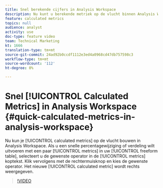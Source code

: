 ```yaml
---
title: Snel berekende cijfers in Analysis Workspace
description: Nu kunt u berekende metriek op de vlucht binnen Analysis Workspace bouwen.  Als u een snelle percentagewijziging of verdeling wilt uitvoeren met een paar metriek in uw vrije-vormlijst, selecteert u alleen de metriek in de koptekst, klikt u met de rechtermuisknop en kiest u de gewenste operator.  De nieuwe berekende metrisch zal op het recht verschijnen.
feature: calculated metrics
topics: null
audience: analyst
activity: use
doc-type: feature video
team: Technical Marketing
kt: 1666
translation-type: tm+mt
source-git-commit: 24ad92b0ccdf1112e3ed4a0968cd47db757598c3
workflow-type: tm+mt
source-wordcount: '112'
ht-degree: 0%

---
```



# Snel [!UICONTROL Calculated Metrics] in Analysis Workspace {#quick-calculated-metrics-in-analysis-workspace}

Nu kun je [!UICONTROL calculated metrics] op de vlucht bouwen in Analysis Workspace.  Als u een snelle percentagewijziging of verdeling wilt uitvoeren met een paar [!UICONTROL metrics] in uw [!UICONTROL freeform table], selecteert u de gewenste operator in de [!UICONTROL metrics] koptekst. Klik vervolgens met de rechtermuisknop en kies de gewenste operator.  Het nieuwe [!UICONTROL calculated metric] wordt rechts weergegeven.

>[!VIDEO](https://video.tv.adobe.com/v/23126/?quality=12)
